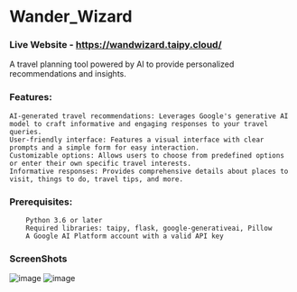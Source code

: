 # Wander_Wizard
### Live Website - https://wandwizard.taipy.cloud/
A travel planning tool powered by AI to provide personalized recommendations and insights.

### Features:

    AI-generated travel recommendations: Leverages Google's generative AI model to craft informative and engaging responses to your travel queries.
    User-friendly interface: Features a visual interface with clear prompts and a simple form for easy interaction.
    Customizable options: Allows users to choose from predefined options or enter their own specific travel interests.
    Informative responses: Provides comprehensive details about places to visit, things to do, travel tips, and more.

###  Prerequisites:

        Python 3.6 or later
        Required libraries: taipy, flask, google-generativeai, Pillow
        A Google AI Platform account with a valid API key

### ScreenShots
![image](https://github.com/JuliusR8ll/Wander_Wizard/assets/113248967/7883387c-af04-45c8-a0c2-0f43bf690652)
![image](https://github.com/JuliusR8ll/Wander_Wizard/assets/113248967/96d7b3c5-5950-4d1d-8601-c69aade1767f)


